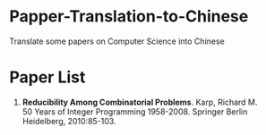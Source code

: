 # Papper-Translation-to-Chinese
Translate some papers on Computer Science into Chinese

# Paper List

1. <b>Reducibility Among Combinatorial Problems</b>. Karp, Richard M. <br/>
50 Years of Integer Programming 1958-2008. Springer Berlin Heidelberg, 2010:85-103.